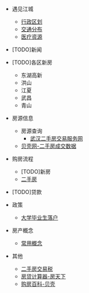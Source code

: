 - 遇见江城
  - [行政区划](docs/basic-information/administrative-division.md)
  - [交通分布](docs/basic-information/traffic-distribution.md)
  - [医疗资源](docs/basic-information/medical-resources.md)
- [TODO]新闻
- [TODO]各区新房
  - 东湖高新
  - 洪山
  - 江夏
  - 武昌
  - 青山
- 房源信息
  - 房源查询
    - [武汉二手房交易服务网](http://esf.whfgxx.org.cn/New/publish/)
  - [贝壳网-二手房成交数据](https://wh.ke.com/chengjiao/)
- 购房流程
  
  - [TODO]新房
  - [二手房](docs/purchase-process/second-hand-housing-purchase-process.md)
- [TODO]贷款
- 政策
  - [ 大学毕业生落户](docs/policy/college-students-settle-down.md)
- 房产概念
  
  - [常用概念](docs/concept/common-real-estate-concepts.md)
- 其他
  - [二手房交易税](docs/other/second-hand-housing-transaction-tax.md)
  - [房贷计算器-房天下](https://wuhan.newhouse.fang.com/house/tools.htm)
  - [购房百科-贝壳](https://news.ke.com/wh/baike/)

